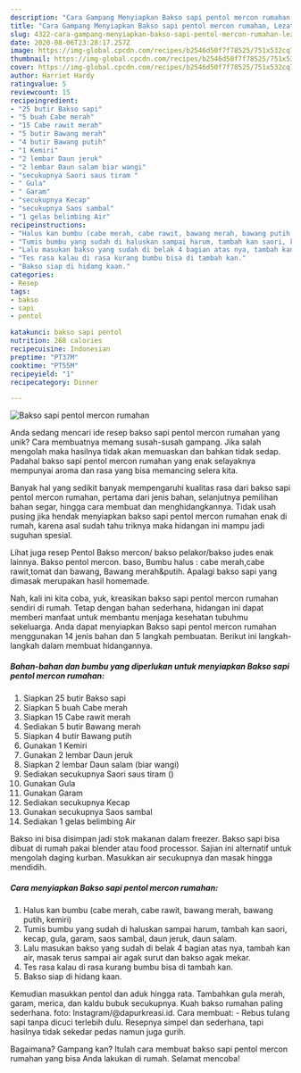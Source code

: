 ```yaml
---
description: "Cara Gampang Menyiapkan Bakso sapi pentol mercon rumahan, Lezat Sekali"
title: "Cara Gampang Menyiapkan Bakso sapi pentol mercon rumahan, Lezat Sekali"
slug: 4322-cara-gampang-menyiapkan-bakso-sapi-pentol-mercon-rumahan-lezat-sekali
date: 2020-08-06T23:28:17.257Z
image: https://img-global.cpcdn.com/recipes/b2546d50f7f78525/751x532cq70/bakso-sapi-pentol-mercon-rumahan-foto-resep-utama.jpg
thumbnail: https://img-global.cpcdn.com/recipes/b2546d50f7f78525/751x532cq70/bakso-sapi-pentol-mercon-rumahan-foto-resep-utama.jpg
cover: https://img-global.cpcdn.com/recipes/b2546d50f7f78525/751x532cq70/bakso-sapi-pentol-mercon-rumahan-foto-resep-utama.jpg
author: Harriet Hardy
ratingvalue: 5
reviewcount: 15
recipeingredient:
- "25 butir Bakso sapi"
- "5 buah Cabe merah"
- "15 Cabe rawit merah"
- "5 butir Bawang merah"
- "4 butir Bawang putih"
- "1 Kemiri"
- "2 lembar Daun jeruk"
- "2 lembar Daun salam biar wangi"
- "secukupnya Saori saus tiram "
- " Gula"
- " Garam"
- "secukupnya Kecap"
- "secukupnya Saos sambal"
- "1 gelas belimbing Air"
recipeinstructions:
- "Halus kan bumbu (cabe merah, cabe rawit, bawang merah, bawang putih, kemiri)"
- "Tumis bumbu yang sudah di haluskan sampai harum, tambah kan saori, kecap, gula, garam, saos sambal, daun jeruk, daun salam."
- "Lalu masukan bakso yang sudah di belak 4 bagian atas nya, tambah kan air, masak terus sampai air agak surut dan bakso agak mekar."
- "Tes rasa kalau di rasa kurang bumbu bisa di tambah kan."
- "Bakso siap di hidang kaan."
categories:
- Resep
tags:
- bakso
- sapi
- pentol

katakunci: bakso sapi pentol 
nutrition: 268 calories
recipecuisine: Indonesian
preptime: "PT37M"
cooktime: "PT55M"
recipeyield: "1"
recipecategory: Dinner

---
```



![Bakso sapi pentol mercon rumahan](https://img-global.cpcdn.com/recipes/b2546d50f7f78525/751x532cq70/bakso-sapi-pentol-mercon-rumahan-foto-resep-utama.jpg)

Anda sedang mencari ide resep bakso sapi pentol mercon rumahan yang unik? Cara membuatnya memang susah-susah gampang. Jika salah mengolah maka hasilnya tidak akan memuaskan dan bahkan tidak sedap. Padahal bakso sapi pentol mercon rumahan yang enak selayaknya mempunyai aroma dan rasa yang bisa memancing selera kita.

Banyak hal yang sedikit banyak mempengaruhi kualitas rasa dari bakso sapi pentol mercon rumahan, pertama dari jenis bahan, selanjutnya pemilihan bahan segar, hingga cara membuat dan menghidangkannya. Tidak usah pusing jika hendak menyiapkan bakso sapi pentol mercon rumahan enak di rumah, karena asal sudah tahu triknya maka hidangan ini mampu jadi suguhan spesial.

Lihat juga resep Pentol Bakso mercon/ bakso pelakor/bakso judes enak lainnya. Bakso pentol mercon. baso, Bumbu halus : cabe merah,cabe rawit,tomat dan bawang, Bawang merah&amp;putih. Apalagi bakso sapi yang dimasak merupakan hasil homemade.


Nah, kali ini kita coba, yuk, kreasikan bakso sapi pentol mercon rumahan sendiri di rumah. Tetap dengan bahan sederhana, hidangan ini dapat memberi manfaat untuk membantu menjaga kesehatan tubuhmu sekeluarga. Anda dapat menyiapkan Bakso sapi pentol mercon rumahan menggunakan 14 jenis bahan dan 5 langkah pembuatan. Berikut ini langkah-langkah dalam membuat hidangannya.

<!--inarticleads1-->

##### Bahan-bahan dan bumbu yang diperlukan untuk menyiapkan Bakso sapi pentol mercon rumahan:

1. Siapkan 25 butir Bakso sapi
1. Siapkan 5 buah Cabe merah
1. Siapkan 15 Cabe rawit merah
1. Sediakan 5 butir Bawang merah
1. Siapkan 4 butir Bawang putih
1. Gunakan 1 Kemiri
1. Gunakan 2 lembar Daun jeruk
1. Siapkan 2 lembar Daun salam (biar wangi)
1. Sediakan secukupnya Saori saus tiram ()
1. Gunakan  Gula
1. Gunakan  Garam
1. Sediakan secukupnya Kecap
1. Gunakan secukupnya Saos sambal
1. Sediakan 1 gelas belimbing Air


Bakso ini bisa disimpan jadi stok makanan dalam freezer. Bakso sapi bisa dibuat di rumah pakai blender atau food processor. Sajian ini alternatif untuk mengolah daging kurban. Masukkan air secukupnya dan masak hingga mendidih. 

<!--inarticleads2-->

##### Cara menyiapkan Bakso sapi pentol mercon rumahan:

1. Halus kan bumbu (cabe merah, cabe rawit, bawang merah, bawang putih, kemiri)
1. Tumis bumbu yang sudah di haluskan sampai harum, tambah kan saori, kecap, gula, garam, saos sambal, daun jeruk, daun salam.
1. Lalu masukan bakso yang sudah di belak 4 bagian atas nya, tambah kan air, masak terus sampai air agak surut dan bakso agak mekar.
1. Tes rasa kalau di rasa kurang bumbu bisa di tambah kan.
1. Bakso siap di hidang kaan.


Kemudian masukkan pentol dan aduk hingga rata. Tambahkan gula merah, garam, merica, dan kaldu bubuk secukupnya. Kuah bakso rumahan paling sederhana. foto: Instagram/@dapurkreasi.id. Cara membuat: - Rebus tulang sapi tanpa dicuci terlebih dulu. Resepnya simpel dan sederhana, tapi hasilnya tidak sekedar pedas namun juga gurih. 

Bagaimana? Gampang kan? Itulah cara membuat bakso sapi pentol mercon rumahan yang bisa Anda lakukan di rumah. Selamat mencoba!
